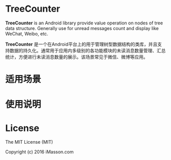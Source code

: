 TreeCounter
===============================

**TreeCounter** is an Android library provide value operation on nodes of tree data structure. Generally use for unread messages count and display like WeChat, Weibo, etc.

**TreeCounter** 是一个在Android平台上的用于管理树型数据结构的类库，并且支持数据的持久化。通常用于应用内多级别的各功能模块的未读消息数量管理、汇总统计，方便进行未读消息数量的展示。该场景常见于微信、微博等应用。


# 适用场景



# 使用说明



# License

The MIT License (MIT)

Copyright (c) 2016 iMasson.com
